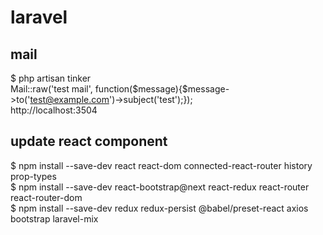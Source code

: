 # laravel

## mail
$ php artisan tinker  
Mail::raw('test mail', function($message){$message->to('test@example.com')->subject('test');});  
http://localhost:3504  

## update react component
$ npm install --save-dev react react-dom connected-react-router history prop-types  
$ npm install --save-dev react-bootstrap@next react-redux react-router react-router-dom  
$ npm install --save-dev redux redux-persist @babel/preset-react axios bootstrap laravel-mix  